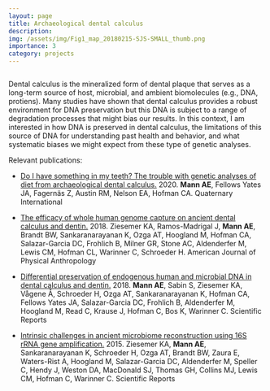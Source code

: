 ```yaml
---
layout: page
title: Archaeological dental calculus
description: 
img: /assets/img/Fig1_map_20180215-SJS-SMALL_thumb.png
importance: 3
category: projects
---
```


<div class="row">
    <div class="col-sm mt-3 mt-md-0">
        <img class="img-fluid rounded z-depth-1" src="{{ '/assets/img/Fig1_map_20180215-SJS-SMALL.jpg' | relative_url }}" alt="" title="example image"/>
    </div>
</div>

Dental calculus is the mineralized form of dental plaque that serves as a long-term source of host, microbial, and ambient biomolecules (e.g., DNA, protiens). Many studies have shown that dental calculus provides a robust environment for DNA preservation but this DNA is subject to a range of degradation processes that might bias our results. In this context, I am interested in how DNA is preserved in dental calculus, the limitations of this source of DNA for understanding past health and behavior, and what systematic biases we might expect from these type of genetic analyses.

Relevant publications:

* [Do I have something in my teeth? The trouble with genetic analyses of diet from archaeological dental calculus.](https://www.sciencedirect.com/science/article/pii/S1040618220307746) 2020. **Mann AE**, Fellows Yates JA, Fagernäs Z, Austin RM, Nelson EA, Hofman CA. Quaternary International

* [The efficacy of whole human genome capture on ancient dental calculus and dentin.](https://onlinelibrary.wiley.com/doi/full/10.1002/ajpa.23763) 2018. Ziesemer KA, Ramos-Madrigal J, **Mann AE**, Brandt BW, Sankaranarayanan K, Ozga AT, Hoogland M, Hofman CA, Salazar-Garcia DC, Frohlich B, Milner GR, Stone AC, Aldenderfer M, Lewis CM, Hofman CL, Warinner C, Schroeder H. American Journal of Physical Anthropology

* [Differential preservation of endogenous human and microbial DNA in dental calculus and dentin.](https://www.nature.com/articles/s41598-018-28091-9) 2018. **Mann AE**, Sabin S, Ziesemer KA, Vågene Å, Schroeder H, Ozga AT, Sankaranarayanan K, Hofman CA, Fellows Yates JA, Salazar-Garcia DC, Frohlich B, Aldenderfer M, Hoogland M, Read C, Krause J, Hofman C, Bos K, Warinner C. Scientific Reports

* [Intrinsic challenges in ancient microbiome reconstruction using 16S rRNA gene amplification.](https://www.nature.com/articles/srep16498) 2015. Ziesemer KA, **Mann AE**, Sankaranarayanan K, Schroeder H, Ozga AT, Brandt BW, Zaura E, Waters-Rist A, Hoogland M, Salazar-Garcia DC, Aldenderfer M, Speller C, Hendy J, Weston DA, MacDonald SJ, Thomas GH, Collins MJ, Lewis CM, Hofman C, Warinner C. Scientific Reports
 
